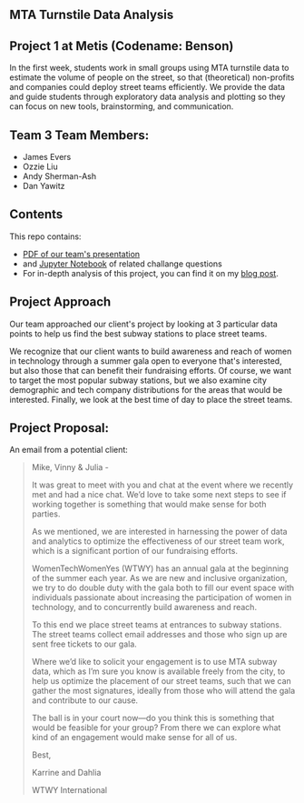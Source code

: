MTA Turnstile Data Analysis
--
## Project 1 at Metis (Codename: Benson)

In the first week, students work in small groups using MTA turnstile data to estimate the volume of people on the street, so that (theoretical) non-profits and companies could deploy street teams efficiently. We provide the data and guide students through exploratory data analysis and plotting so they can focus on new tools, brainstorming, and communication.

## Team 3 Team Members:
 * James Evers
 * Ozzie Liu
 * Andy Sherman-Ash
 * Dan Yawitz

## Contents

This repo contains:

- [PDF of our team's presentation](https://github.com/ozzieliu/MTA-Turnstile-Analysis-for-WTWY/blob/master/Team%203%20Presentation.pdf)
- and [Jupyter Notebook](https://github.com/ozzieliu/MTA-Turnstile-Analysis-for-WTWY/blob/master/MTA%20Turnstile%20Analysis.ipynb) of related challange questions
- For in-depth analysis of this project, you can find it
on my [blog post](http://ozzieliu.com/2016/02/22/mta-data-analysis-for-wtwy-part-1/).

## Project Approach
Our team approached our client's project by looking at 3 particular data points
to help us find the best subway stations to place street teams.

We recognize that our client wants to build awareness and reach of women in
technology through a summer gala open to everyone that's interested, but also
those that can benefit their fundraising efforts. Of course, we want to target
the most popular subway stations, but we also examine city demographic and tech
company distributions for the areas that would be interested. Finally, we look
at the best time of day to place the street teams.

## Project Proposal:
 An email from a potential client:

 > Mike, Vinny & Julia -
 >
 > It was great to meet with you and chat at the event where we recently met and had a nice chat. We’d love to take some next steps to see if working together is something that would make sense for both parties.
 >
 > As we mentioned, we are interested in harnessing the power of data and analytics to optimize the effectiveness of our street team work, which is a significant portion of our fundraising efforts.
 >
 > WomenTechWomenYes (WTWY) has an annual gala at the beginning of the summer each year. As we are new and inclusive organization, we try to do double duty with the gala both to fill our event space with individuals passionate about increasing the participation of women in technology, and to concurrently build awareness and reach.
 >
 > To this end we place street teams at entrances to subway stations. The street teams collect email addresses and those who sign up are sent free tickets to our gala.
 >
 > Where we’d like to solicit your engagement is to use MTA subway data, which as I’m sure you know is available freely from the city, to help us optimize the placement of our street teams, such that we can gather the most signatures, ideally from those who will attend the gala and contribute to our cause.
 >
 > The ball is in your court now—do you think this is something that would be feasible for your group? From there we can explore what kind of an engagement would make sense for all of us.
 >
 > Best,
 >
 > Karrine and Dahlia
 >
 > WTWY International
